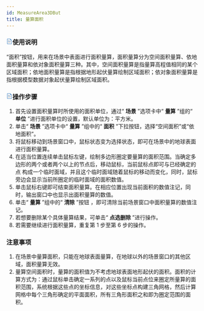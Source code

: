 ```yaml
---
id: MeasureArea3DBut
title: 量算面积  
---  
```

### ![](../../img/read.gif)使用说明

“面积”按钮，用来在场景中表面进行面积量算，面积量算分为空间面积量算、依地面积量算和依对象面积量算三种。其中，空间面积量算是指量算高程值相同的某个区域面积；依地面积量算是指根据地形起伏量算绘制区域面积；依对象面积量算是指根据模型数据对象起伏量算绘制区域面积。

### ![](../../img/read.gif)操作步骤

1. 首先设置面积量算时所使用的面积单位，通过“ **场景** ”选项卡中“ **量算** ”组的“ **单位** ”进行面积单位的设置，默认单位为：平方米。
2. 单击“ **场景** ”选项卡中“ **量算** ”组中的“ **面积** ”下拉按钮，选择“空间面积”或“依地面积”。
3. 将鼠标移动到场景窗口中，鼠标状态变为选择状态，即可在场景中的地球表面进行面积量算。
4. 在适当位置连续单击鼠标左键，绘制多边形圈定要量算的面积范围。当确定多边形的两个或者两个以上的节点后，移动鼠标，当前鼠标点即可与已经确定的点 构成一个临时面域，并且这个临时面域随着鼠标的移动而变化，同时，鼠标旁边会显示当前所圈定的临时面域的面积数值。
5. 单击鼠标右键即可结束面积量算。在相应位置出现当前面积的数值注记，同时，输出窗口中也显示出面积量算的数值。
6. 单击“ **量算** ”组中的“ **清除** ”按钮 ，即可清除当前场景窗口中面积量算的数值注记。
7. 若想要删除某个具体量算结果，可单击“ **点选删除** ”进行操作。
8. 若需要继续进行面积量算，重复第 1 步至第 6 步的操作。

### 注意事项

1. 在场景中量算面积，只能在地球表面量算，在地球以外的场景窗口的其他区域，面积量算无效。
2. 量算空间面积时，量算的面积值为不考虑地球表面地形起伏的面积。面积的计算方式为：通过鼠标单击确定一系列的点以及鼠标当前点位来圈定所量算的面积范围，系统根据这些点的坐标信息，对这些坐标点构建三角网格，然后计算网格中每个三角形确定的平面面积，所有三角形面积之和即为圈定范围的面积。





